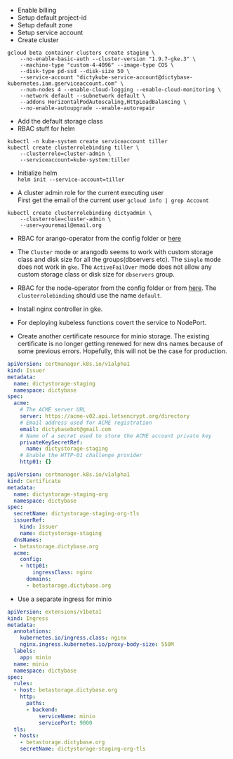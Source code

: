 * Enable billing
* Setup default project-id
* Setup default zone
* Setup service account
* Create cluster
```shell
gcloud beta container clusters create staging \
    --no-enable-basic-auth --cluster-version "1.9.7-gke.3" \
    --machine-type "custom-4-4096" --image-type COS \ 
    --disk-type pd-ssd --disk-size 50 \ 
    --service-account "dictykube-service-account@dictybase-kubernetes.iam.gserviceaccount.com" \ 
    --num-nodes 4 --enable-cloud-logging --enable-cloud-monitoring \ 
    --network default --subnetwork default \
    --addons HorizontalPodAutoscaling,HttpLoadBalancing \ 
    --no-enable-autoupgrade --enable-autorepair
```
* Add the default storage class
* RBAC stuff for helm   
```
kubectl -n kube-system create serviceaccount tiller
kubectl create clusterrolebinding tiller \
    --clusterrole=cluster-admin \
    --serviceaccount=kube-system:tiller
```
* Initialize helm   
```helm init --service-account=tiller```

* A cluster admin role for the current executing user   
First get the email of the current user
`gcloud info | grep Account`

```
kubectl create clusterrolebinding dictyadmin \
    --clusterrole=cluster-admin \
    --user=youremail@email.org
```

* RBAC for arango-operator from the config folder or
  [here](https://raw.githubusercontent.com/arangodb/kube-arangodb/0.1.0/manifests/arango-deployment.yaml)

* The `Cluster` mode or arangodb seems to work with custom storage class and
  disk size for all the groups(dbservers etc). The `Single` mode does not work
  in `gke`. The `ActiveFailOver` mode does not allow any custom storage class
  or disk size for `dbservers` group.

* RBAC for the node-operator from the config folder or from
  [here](https://github.com/nats-io/nats-operator/blob/master/example/deployment-rbac.yaml).
  The `clusterrolebinding` should use the name `default`.
* Install nginx controller in gke.
* For deploying kubeless functions covert the service to NodePort.
* Create another certificate resource for minio storage. The existing
  certificate is no longer getting renewed for new dns names because of some
  previous errors. Hopefully, this will not be the case for production.
```yaml
apiVersion: certmanager.k8s.io/v1alpha1
kind: Issuer
metadata:
  name: dictystorage-staging
  namespace: dictybase
spec:
  acme:
    # The ACME server URL
    server: https://acme-v02.api.letsencrypt.org/directory
    # Email address used for ACME registration
    email: dictybasebot@gmail.com
    # Name of a secret used to store the ACME account private key
    privateKeySecretRef:
      name: dictystorage-staging
    # Enable the HTTP-01 challenge provider
    http01: {}
```
```yaml
apiVersion: certmanager.k8s.io/v1alpha1
kind: Certificate
metadata:
  name: dictystorage-staging-org
  namespace: dictybase
spec:
  secretName: dictystorage-staging-org-tls
  issuerRef:
    kind: Issuer
    name: dictystorage-staging
  dnsNames:
  - betastorage.dictybase.org
  acme:
    config:
    - http01:
        ingressClass: nginx
      domains:
      - betastorage.dictybase.org
```
* Use a separate ingress for minio
```yaml
apiVersion: extensions/v1beta1
kind: Ingress
metadata:
  annotations:
    kubernetes.io/ingress.class: nginx
    nginx.ingress.kubernetes.io/proxy-body-size: 550M
  labels:
    app: minio
  name: minio
  namespace: dictybase
spec:
  rules:
  - host: betastorage.dictybase.org
    http:
      paths:
      - backend:
          serviceName: minio
          servicePort: 9000
  tls:
  - hosts:
    - betastorage.dictybase.org
    secretName: dictystorage-staging-org-tls
```
